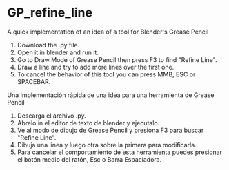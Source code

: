 # GP_refine_line
A quick implementation of an idea of a tool for Blender's Grease Pencil
1. Download the .py file.
2. Open it in blender and run it. 
3. Go to Draw Mode of Grease Pencil then press F3 to find "Refine Line".
4. Draw a line and try to add more lines over the first one. 
5. To cancel the behavior of this tool you can press MMB, ESC or SPACEBAR.

Una Implementación rápida de una idea para una herramienta de Grease Pencil

1. Descarga el archivo .py.
2. Abrelo in el editor de texto de blender y ejecutalo.
3. Ve al modo de dibujo de Grease Pencil y presiona F3 para buscar "Refine Line".
4. Dibuja una linea y luego otra sobre la primera para modificarla. 
5. Para cancelar el comportamiento de esta herramienta puedes presionar el botón medio del ratón, Esc o Barra Espaciadora.
